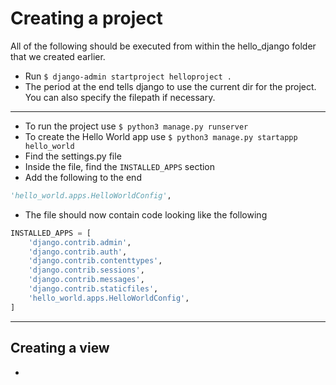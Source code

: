 # Creating a project
All of the following should be executed from within the hello_django folder that we created earlier.

- Run ```$ django-admin startproject helloproject . ```
- The period at the end tells django to use the current dir for the project. You can also specify the filepath if necessary.
___

- To run the project use ```$ python3 manage.py runserver```
- To create the Hello World app use ```$ python3 manage.py startappp hello_world```
- Find the settings.py file
- Inside the file, find the ```INSTALLED_APPS``` section
- Add the following to the end
```python
'hello_world.apps.HelloWorldConfig',
```
- The file should now contain code looking like the following
```python
INSTALLED_APPS = [
    'django.contrib.admin',
    'django.contrib.auth',
    'django.contrib.contenttypes',
    'django.contrib.sessions',
    'django.contrib.messages',
    'django.contrib.staticfiles',
    'hello_world.apps.HelloWorldConfig',
]
```

___
## Creating a view
- 
